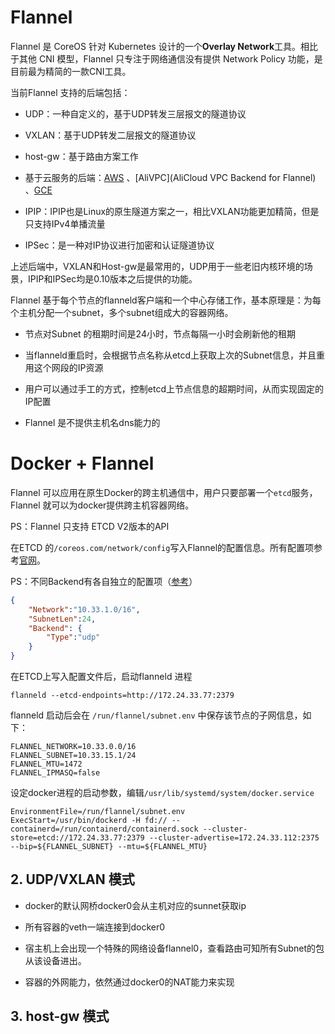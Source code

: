 # Flannel

Flannel 是 CoreOS 针对 Kubernetes 设计的一个**Overlay Network**工具。相比于其他 CNI 模型，Flannel 只专注于网络通信没有提供 Network Policy 功能，是目前最为精简的一款CNI工具。

当前Flannel 支持的后端包括：

- UDP：一种自定义的，基于UDP转发三层报文的隧道协议

- VXLAN：基于UDP转发二层报文的隧道协议

- host-gw：基于路由方案工作

- 基于云服务的后端：[AWS](https://github.com/coreos/flannel/blob/master/Documentation/aws-vpc-backend.md) 、[AliVPC](AliCloud VPC Backend for Flannel) 、[GCE](https://github.com/coreos/flannel/blob/master/Documentation/gce-backend.md)

- IPIP：IPIP也是Linux的原生隧道方案之一，相比VXLAN功能更加精简，但是只支持IPv4单播流量

- IPSec：是一种对IP协议进行加密和认证隧道协议

上述后端中，VXLAN和Host-gw是最常用的，UDP用于一些老旧内核环境的场景，IPIP和IPSec均是0.10版本之后提供的功能。



Flannel 基于每个节点的flanneld客户端和一个中心存储工作，基本原理是：为每个主机分配一个subnet，多个subnet组成大的容器网络。

- 节点对Subnet 的租期时间是24小时，节点每隔一小时会刷新他的租期
- 当flanneld重启时，会根据节点名称从etcd上获取上次的Subnet信息，并且重用这个网段的IP资源

- 用户可以通过手工的方式，控制etcd上节点信息的超期时间，从而实现固定的IP配置
- Flannel 是不提供主机名dns能力的

# Docker + Flannel

Flannel 可以应用在原生Docker的跨主机通信中，用户只要部署一个```etcd```服务，Flannel 就可以为docker提供跨主机容器网络。

PS：Flannel 只支持 ETCD V2版本的API

在ETCD 的```/coreos.com/network/config```写入Flannel的配置信息。所有配置项参考[官网](https://github.com/coreos/flannel/blob/master/Documentation/configuration.md)。

PS：不同Backend有各自独立的配置项（[参考](https://github.com/coreos/flannel/blob/master/Documentation/backends.md)）

```json
{
    "Network":"10.33.1.0/16",
    "SubnetLen":24,
    "Backend": {
        "Type":"udp"
    }
}
```

在ETCD上写入配置文件后，启动flanneld 进程

```
flanneld --etcd-endpoints=http://172.24.33.77:2379
```

flanneld 启动后会在 ```/run/flannel/subnet.env``` 中保存该节点的子网信息，如下：

```
FLANNEL_NETWORK=10.33.0.0/16
FLANNEL_SUBNET=10.33.15.1/24
FLANNEL_MTU=1472
FLANNEL_IPMASQ=false
```

设定docker进程的启动参数，编辑```/usr/lib/systemd/system/docker.service```

```
EnvironmentFile=/run/flannel/subnet.env
ExecStart=/usr/bin/dockerd -H fd:// --containerd=/run/containerd/containerd.sock --cluster-store=etcd://172.24.33.77:2379 --cluster-advertise=172.24.33.112:2375 --bip=${FLANNEL_SUBNET} --mtu=${FLANNEL_MTU}
```

## 2. UDP/VXLAN 模式

- docker的默认网桥docker0会从主机对应的sunnet获取ip

- 所有容器的veth一端连接到docker0
- 宿主机上会出现一个特殊的网络设备flannel0，查看路由可知所有Subnet的包从该设备进出。
- 容器的外网能力，依然通过docker0的NAT能力来实现

## 3. host-gw 模式





